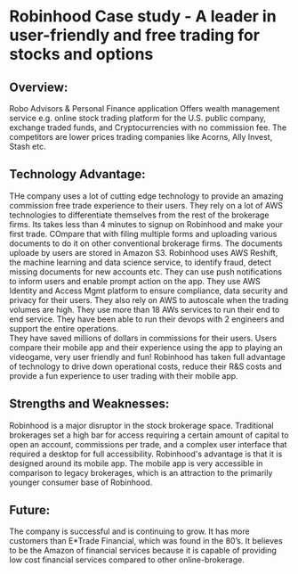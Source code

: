 # Robinhood Case study - A leader in user-friendly and free trading for stocks and options

## Overview: 

Robo Advisors & Personal Finance application 
Offers wealth management service e.g. online stock trading platform for the U.S. public company, exchange traded funds, and Cryptocurrencies with no commission fee.
The competitors are lower prices trading companies like Acorns, Ally Invest, Stash etc.

## Technology Advantage:
 
THe company uses a lot of cutting edge technology to provide an amazing commission free trade experience to their users.  They rely on a lot of AWS technologies to differentiate themselves from the rest of the brokerage firms. Its takes less than 4 minutes to signup on Robinhood and make your first trade. COmpare that with filing multiple forms and uploading various documents to do it on other conventional brokerage firms. The documents uploade by users are stored in Amazon S3.  Robinhood uses AWS Reshift, the machine learning and data science service, to identify fraud, detect missing documents for new accounts etc. They can use push notifications to inform users and enable prompt action on the app. They use AWS Identity and Access Mgmt platform to ensure compliance, data security and privacy for their users.  They also rely on AWS to autoscale when the trading volumes are high. They use more than 18 AWs services to run their end to end service. They have been able to run their devops with 2 engineers and support the entire operations.  
They have saved millions of dollars in commissions for their users.  Users compare their mobile app and their experience using the app to playing an videogame, very user friendly and fun! Robinhood has taken full advantage of technology to drive down operational costs, reduce their R&S costs and provide a fun experience to user trading with their mobile app.  
 
## Strengths and Weaknesses: 

Robinhood is a major disruptor in the stock brokerage space. Traditional brokerages set a high bar for access requiring a certain amount of capital to open an account, commissions per trade, and a complex user interface that required a desktop for full accessibility. Robinhood's advantage is that it is designed around its mobile app. The mobile app is very accessible in comparison to legacy brokerages, which is an attraction to the primarily younger consumer base of Robinhood. 

 ## Future: 
 
The company is successful and is continuing to grow. It has more customers than E*Trade Financial, which was found in the 80’s. It believes to be the Amazon of financial services because it is capable of providing low cost financial services compared to other online-brokerage.
